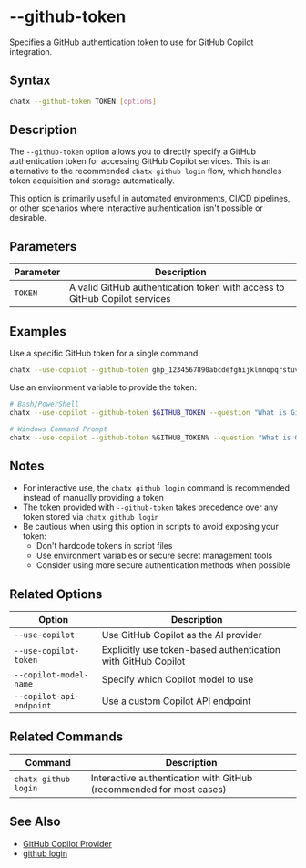 # --github-token

Specifies a GitHub authentication token to use for GitHub Copilot integration.

## Syntax

```bash
chatx --github-token TOKEN [options]
```

## Description

The `--github-token` option allows you to directly specify a GitHub authentication token for accessing GitHub Copilot services. This is an alternative to the recommended `chatx github login` flow, which handles token acquisition and storage automatically.

This option is primarily useful in automated environments, CI/CD pipelines, or other scenarios where interactive authentication isn't possible or desirable.

## Parameters

| Parameter | Description |
|-----------|-------------|
| `TOKEN`   | A valid GitHub authentication token with access to GitHub Copilot services |

## Examples

Use a specific GitHub token for a single command:

```bash
chatx --use-copilot --github-token ghp_1234567890abcdefghijklmnopqrstuvwxyz --question "What is GitHub Copilot?"
```

Use an environment variable to provide the token:

```bash
# Bash/PowerShell
chatx --use-copilot --github-token $GITHUB_TOKEN --question "What is GitHub Copilot?"

# Windows Command Prompt
chatx --use-copilot --github-token %GITHUB_TOKEN% --question "What is GitHub Copilot?"
```

## Notes

- For interactive use, the `chatx github login` command is recommended instead of manually providing a token
- The token provided with `--github-token` takes precedence over any token stored via `chatx github login`
- Be cautious when using this option in scripts to avoid exposing your token:
  - Don't hardcode tokens in script files
  - Use environment variables or secure secret management tools
  - Consider using more secure authentication methods when possible

## Related Options

| Option | Description |
|--------|-------------|
| `--use-copilot` | Use GitHub Copilot as the AI provider |
| `--use-copilot-token` | Explicitly use token-based authentication with GitHub Copilot |
| `--copilot-model-name` | Specify which Copilot model to use |
| `--copilot-api-endpoint` | Use a custom Copilot API endpoint |

## Related Commands

| Command | Description |
|---------|-------------|
| `chatx github login` | Interactive authentication with GitHub (recommended for most cases) |

## See Also

- [GitHub Copilot Provider](../../../providers/github-copilot.md)
- [github login](../github/login.md)